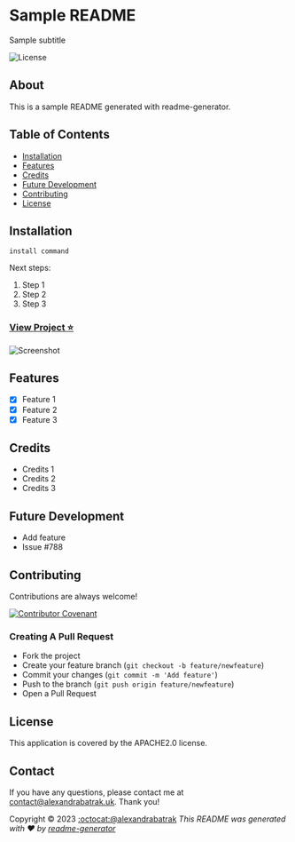 # Sample README

Sample subtitle

![License](https://img.shields.io/badge/license-APACHE2.0-3558AE.svg?labelColor=2F2E32&style=for-the-badge&logo=simple-icons)

## About

This is a sample README generated with readme-generator.

## Table of Contents

- [Installation](#installation)
- [Features](#features)
- [Credits](#credits)
- [Future Development](#future-development)
- [Contributing](#contributing)
- [License](#license)

## Installation

```
install command
```

Next steps:

1. Step 1
2. Step 2
3. Step 3

### [View Project :star:](https://alexandrabatrak.github.io/readme-generator-sample)

![Screenshot](./assets/images/screenshot.png)

## Features

- [x] Feature 1
- [x] Feature 2
- [x] Feature 3

## Credits

- Credits 1
- Credits 2
- Credits 3

## Future Development

- Add feature
- Issue #788

## Contributing

Contributions are always welcome!

[![Contributor Covenant](https://img.shields.io/badge/Contributor%20Covenant-2.1-4baaaa.svg?labelColor=2F2E32&style=for-the-badge&logo=simple-icons)](https://www.contributor-covenant.org/version/2/1/code_of_conduct/)

### Creating A Pull Request

- Fork the project
- Create your feature branch (`git checkout -b feature/newfeature`)
- Commit your changes (`git commit -m 'Add feature'`)
- Push to the branch (`git push origin feature/newfeature`)
- Open a Pull Request

## License

This application is covered by the APACHE2.0 license.

## Contact

If you have any questions, please contact me at contact@alexandrabatrak.uk. Thank you!

Copyright &copy; 2023 [:octocat:@alexandrabatrak](https://github.com/alexandrabatrak)
_This README was generated with ❤️ by [readme-generator](https://github.com/alexandrabatrak/readme-generator)_
